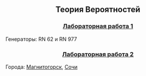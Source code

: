 <h2 align=center>Теория Вероятностей</a> </h2>

<h3 align=center> <a href="Lab1">Лабораторная работа 1</a> </h3>
Генераторы: RN 62 и RN 977

<h3 align=center> <a href="Lab2">Лабораторная работа 2</a> </h3>
Города: <a href="Lab2/Lab2_City1">Магнитогорск</a>, <a href="Lab2/Lab2_City2">Сочи</a>
